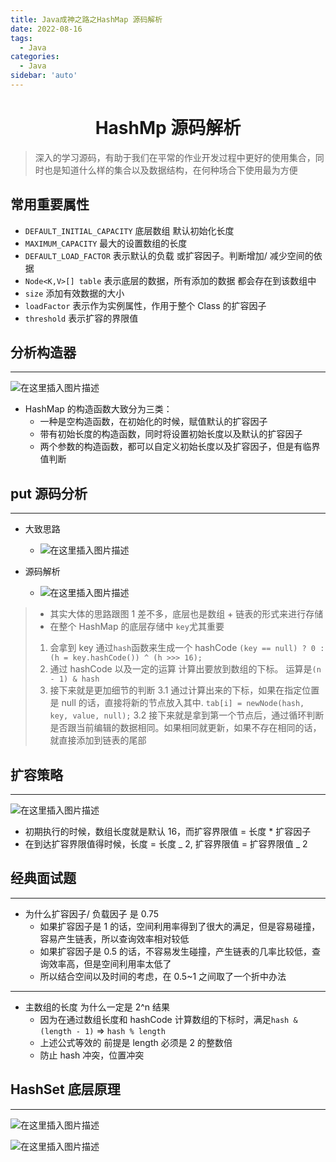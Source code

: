 ```yaml
---
title: Java成神之路之HashMap 源码解析
date: 2022-08-16
tags:
  - Java
categories:
  - Java
sidebar: 'auto'
---
```


<div align = "center"><h1>HashMp 源码解析</h1></div>

> 深入的学习源码，有助于我们在平常的作业开发过程中更好的使用集合，同时也是知道什么样的集合以及数据结构，在何种场合下使用最为方便

## 常用重要属性

- `DEFAULT_INITIAL_CAPACITY` 底层数组 默认初始化长度
- `MAXIMUM_CAPACITY` 最大的设置数组的长度
- `DEFAULT_LOAD_FACTOR` 表示默认的负载 或扩容因子。判断增加/ 减少空间的依据
- `Node<K,V>[] table` 表示底层的数据，所有添加的数据 都会存在到该数组中
- `size` 添加有效数据的大小
- `loadFactor` 表示作为实例属性，作用于整个 Class 的扩容因子
- `threshold` 表示扩容的界限值

## 分析构造器

<hr />

![在这里插入图片描述](https://img-blog.csdnimg.cn/ab13af6a3643404aa0dc5da50a7b1a0c.png#pic_center)

- HashMap 的构造函数大致分为三类：
  - 一种是空构造函数，在初始化的时候，赋值默认的扩容因子
  - 带有初始长度的构造函数，同时将设置初始长度以及默认的扩容因子
  - 两个参数的构造函数，都可以自定义初始长度以及扩容因子，但是有临界值判断

## put 源码分析

<hr />

- 大致思路

  - ![在这里插入图片描述](https://img-blog.csdnimg.cn/c895c8f0726e45c9b2b284c5fab8eb0e.png)

- 源码解析
  - ![在这里插入图片描述](https://img-blog.csdnimg.cn/04ad48f34f614c348a5128c72b59a82e.png#pic_center)

> - 其实大体的思路跟图 1 差不多，底层也是数组 + 链表的形式来进行存储
> - 在整个 HashMap 的底层存储中 `key`尤其重要
>
> 1. 会拿到 key 通过`hash`函数来生成一个 hashCode `(key == null) ? 0 : (h = key.hashCode()) ^ (h >>> 16);`
> 2. 通过 hashCode 以及一定的运算 计算出要放到数组的下标。 运算是`(n - 1) & hash`
> 3. 接下来就是更加细节的判断
>    3.1 通过计算出来的下标，如果在指定位置是 null 的话，直接将新的节点放入其中. `tab[i] = newNode(hash, key, value, null);`
>    3.2 接下来就是拿到第一个节点后，通过循环判断是否跟当前编辑的数据相同。如果相同就更新，如果不存在相同的话，就直接添加到链表的尾部

## 扩容策略

<hr />

![在这里插入图片描述](https://img-blog.csdnimg.cn/9d6a1d4960524c6dacbb66705a158493.png#pic_center)

- 初期执行的时候，数组长度就是默认 16，而扩容界限值 = 长度 \* 扩容因子
- 在到达扩容界限值得时候，长度 = 长度 _ 2, 扩容界限值 = 扩容界限值 _ 2

## 经典面试题

<hr/>

- 为什么扩容因子/ 负载因子 是 0.75
  - 如果扩容因子是 1 的话，空间利用率得到了很大的满足，但是容易碰撞，容易产生链表，所以查询效率相对较低
  - 如果扩容因子是 0.5 的话，不容易发生碰撞，产生链表的几率比较低，查询效率高，但是空间利用率太低了
  - 所以结合空间以及时间的考虑，在 0.5~1 之间取了一个折中办法

<hr />

- 主数组的长度 为什么一定是 2^n 结果
  - 因为在通过数组长度和 hashCode 计算数组的下标时，满足`hash & (length - 1)` => `hash % length`
  - 上述公式等效的 前提是 length 必须是 2 的整数倍
  - 防止 hash 冲突，位置冲突

## HashSet 底层原理

<hr />

![在这里插入图片描述](https://img-blog.csdnimg.cn/ac7a30afdf7e4a8aa4bbb78981d69c4c.png)

![在这里插入图片描述](https://img-blog.csdnimg.cn/93dae3a087fa4a56b64f089a6e324554.png)
